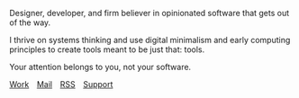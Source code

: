 Designer, developer, and firm believer in opinionated software that gets out of the way.

I thrive on systems thinking and use digital minimalism and early computing principles to create tools meant to be just that: tools.

Your attention belongs to you, not your software.

[Work](https://hayleyjolliffe.co)&emsp;[Mail](mailto:hayleyjolliffe@proton.me)&emsp;[RSS](https://hayleyjolliffe.co/feed)&emsp;[Support](https://ko-fi.com/hayleyjolliffe)